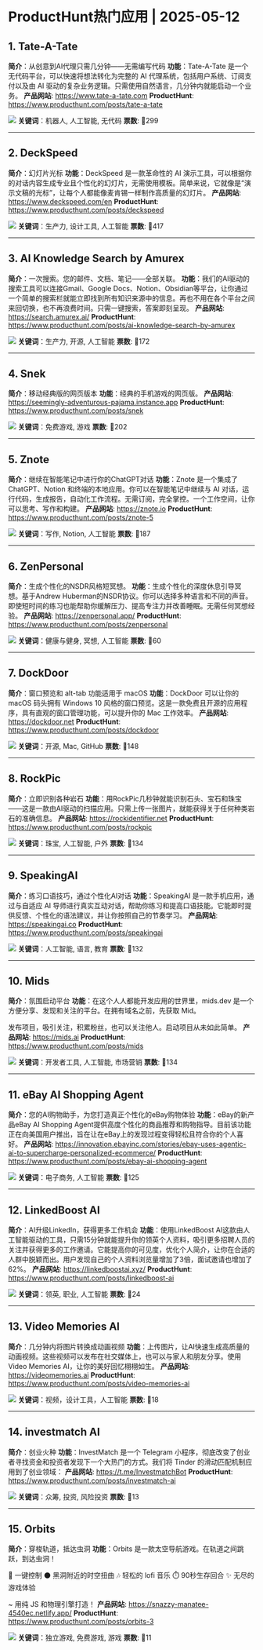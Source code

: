 # ProductHunt热门应用 | 2025-05-12

## 1. Tate-A-Tate
**简介**：从创意到AI代理只需几分钟——无需编写代码
**功能**：Tate-A-Tate 是一个无代码平台，可以快速将想法转化为完整的 AI 代理系统，包括用户系统、订阅支付以及由 AI 驱动的复杂业务逻辑。只需使用自然语言，几分钟内就能启动一个业务。
**产品网站**: https://www.tate-a-tate.com
**ProductHunt**: https://www.producthunt.com/posts/tate-a-tate

![](https://ph-files.imgix.net/88c4e213-1f33-4bd6-bb48-62ece64ea8a7.png)
**关键词**：机器人, 人工智能, 无代码
**票数**: 🔺299

---

## 2. DeckSpeed
**简介**：幻灯片光标
**功能**：DeckSpeed 是一款革命性的 AI 演示工具，可以根据你的对话内容生成专业且个性化的幻灯片，无需使用模板。简单来说，它就像是“演示文稿的光标”，让每个人都能像麦肯锡一样制作高质量的幻灯片。
**产品网站**: https://www.deckspeed.com/en
**ProductHunt**: https://www.producthunt.com/posts/deckspeed

![](https://ph-files.imgix.net/0d0e2137-9a91-478f-bcfd-7d45d6839288.jpeg)
**关键词**：生产力, 设计工具, 人工智能
**票数**: 🔺417

---

## 3. AI Knowledge Search by Amurex
**简介**：一次搜索。您的邮件、文档、笔记——全部关联。
**功能**：我们的AI驱动的搜索工具可以连接Gmail、Google Docs、Notion、Obsidian等平台，让你通过一个简单的搜索栏就能立即找到所有知识来源中的信息。再也不用在各个平台之间来回切换，也不再浪费时间。只需一键搜索，答案即刻呈现。
**产品网站**: https://search.amurex.ai/
**ProductHunt**: https://www.producthunt.com/posts/ai-knowledge-search-by-amurex

![](https://ph-files.imgix.net/a3f18512-0b66-4119-8642-f92cce284ad3.png)
**关键词**：生产力, 开源, 人工智能
**票数**: 🔺172

---

## 4. Snek
**简介**：移动经典版的网页版本
**功能**：经典的手机游戏的网页版。
**产品网站**: https://seemingly-adventurous-pajama.instance.app
**ProductHunt**: https://www.producthunt.com/posts/snek

![](https://ph-files.imgix.net/415fdee7-7dc7-4287-a261-1f7cd27340ae.png)
**关键词**：免费游戏, 游戏
**票数**: 🔺202

---

## 5. Znote
**简介**：继续在智能笔记中进行你的ChatGPT对话
**功能**：Znote 是一个集成了 ChatGPT、Notion 和终端的本地应用。你可以在智能笔记中继续与 AI 对话，运行代码，生成报告，自动化工作流程。无需订阅，完全掌控。一个工作空间，让你可以思考、写作和构建。
**产品网站**: https://znote.io
**ProductHunt**: https://www.producthunt.com/posts/znote-5

![](https://ph-files.imgix.net/ac139d01-a41c-48e5-9a84-833e320e8d46.png)
**关键词**：写作, Notion, 人工智能
**票数**: 🔺187

---

## 6. ZenPersonal
**简介**：生成个性化的NSDR风格短冥想。
**功能**：生成个性化的深度休息引导冥想。基于Andrew Huberman的NSDR协议。你可以选择多种语言和不同的声音。即使短时间的练习也能帮助你缓解压力、提高专注力并改善睡眠。无需任何冥想经验。
**产品网站**: https://zenpersonal.app/
**ProductHunt**: https://www.producthunt.com/posts/zenpersonal

![](https://ph-files.imgix.net/57c08bbe-3f48-4195-bc12-a7cb3accc854.png)
**关键词**：健康与健身, 冥想, 人工智能
**票数**: 🔺60

---

## 7. DockDoor
**简介**：窗口预览和 alt-tab 功能适用于 macOS
**功能**：DockDoor 可以让你的 macOS 码头拥有 Windows 10 风格的窗口预览。这是一款免费且开源的应用程序，具有直观的窗口管理功能，可以提升你的 Mac 工作效率。
**产品网站**: https://dockdoor.net
**ProductHunt**: https://www.producthunt.com/posts/dockdoor

![](https://ph-files.imgix.net/fdc851b4-fed1-4a88-b9f4-3cc4b4bba926.png)
**关键词**：开源, Mac, GitHub
**票数**: 🔺148

---

## 8. RockPic
**简介**：立即识别各种岩石
**功能**：用RockPic几秒钟就能识别石头、宝石和珠宝——这是一款由AI驱动的扫描应用。只需上传一张图片，就能获得关于任何种类岩石的准确信息。
**产品网站**: https://rockidentifier.net
**ProductHunt**: https://www.producthunt.com/posts/rockpic

![](https://ph-files.imgix.net/1901ca13-1d04-4c57-a8af-853e46a8bb85.png)
**关键词**：珠宝, 人工智能, 户外
**票数**: 🔺134

---

## 9. SpeakingAI
**简介**：练习口语技巧，通过个性化AI对话
**功能**：SpeakingAI 是一款手机应用，通过与自适应 AI 导师进行真实互动对话，帮助你练习和提高口语技能。它能即时提供反馈、个性化的语法建议，并让你按照自己的节奏学习。
**产品网站**: https://speakingai.co
**ProductHunt**: https://www.producthunt.com/posts/speakingai

![](https://ph-files.imgix.net/e15d127b-03b5-4bd8-b831-db7e34ef2fa0.png)
**关键词**：人工智能, 语言, 教育
**票数**: 🔺132

---

## 10. Mids
**简介**：氛围启动平台
**功能**：在这个人人都能开发应用的世界里，mids.dev 是一个方便分享、发现和关注的平台。在拥有域名之前，先获取 Mid。

发布项目，吸引关注，积累粉丝，也可以关注他人。启动项目从未如此简单。
**产品网站**: https://mids.ai
**ProductHunt**: https://www.producthunt.com/posts/mids

![](https://ph-files.imgix.net/75980cb3-c438-4940-8502-8705afc7f60e.png)
**关键词**：开发者工具, 人工智能, 市场营销
**票数**: 🔺134

---

## 11. eBay AI Shopping Agent
**简介**：您的AI购物助手，为您打造真正个性化的eBay购物体验
**功能**：eBay的新产品eBay AI Shopping Agent提供高度个性化的商品推荐和购物指导。目前该功能正在向美国用户推出，旨在让在eBay上的发现过程变得轻松且符合你的个人喜好。
**产品网站**: https://innovation.ebayinc.com/stories/ebay-uses-agentic-ai-to-supercharge-personalized-ecommerce/
**ProductHunt**: https://www.producthunt.com/posts/ebay-ai-shopping-agent

![](https://ph-files.imgix.net/5a61d8a1-676c-4880-9b77-7793a0e006f2.jpeg)
**关键词**：电子商务, 人工智能
**票数**: 🔺125

---

## 12. LinkedBoost AI
**简介**：AI升级LinkedIn，获得更多工作机会
**功能**：使用LinkedBoost AI这款由人工智能驱动的工具，只需15分钟就能提升你的领英个人资料，吸引更多招聘人员的关注并获得更多的工作邀请。它能提高你的可见度，优化个人简介，让你在合适的人群中脱颖而出。用户发现自己的个人资料浏览量增加了3倍，面试邀请也增加了62%。
**产品网站**: https://linkedboostai.xyz/
**ProductHunt**: https://www.producthunt.com/posts/linkedboost-ai

![](https://ph-files.imgix.net/50497c89-69b7-43ad-8af9-87700802747c.jpeg)
**关键词**：领英, 职业, 人工智能
**票数**: 🔺24

---

## 13. Video Memories AI
**简介**：几分钟内将图片转换成动画视频
**功能**：上传图片，让AI快速生成高质量的动画视频。这些视频可以发布在社交媒体上，也可以与家人和朋友分享。使用Video Memories AI，让你的美好回忆栩栩如生。
**产品网站**: https://videomemories.ai
**ProductHunt**: https://www.producthunt.com/posts/video-memories-ai

![](https://ph-files.imgix.net/e529fb61-3df2-4574-a77c-5c8e8935f8f6.png)
**关键词**：视频，设计工具，人工智能
**票数**: 🔺18

---

## 14. investmatch AI
**简介**：创业火种
**功能**：InvestMatch 是一个 Telegram 小程序，彻底改变了创业者寻找资金和投资者发现下一个大热门的方式。我们将 Tinder 的滑动匹配机制应用到了创业领域：
**产品网站**: https://t.me/InvestmatchBot
**ProductHunt**: https://www.producthunt.com/posts/investmatch-ai

![](https://ph-files.imgix.net/f9b9c4e7-9577-43d9-aae9-fb13a82f5af6.jpeg)
**关键词**：众筹, 投资, 风险投资
**票数**: 🔺13

---

## 15. Orbits
**简介**：穿梭轨道，抵达虫洞
**功能**：Orbits 是一款太空导航游戏。在轨道之间跳跃，到达虫洞！

🚀 一键控制
⚫ 黑洞附近的时空扭曲
🎶 轻松的 lofi 音乐
⏱️ 90秒生存回合
✨ 无尽的游戏体验

~ 用纯 JS 和物理引擎打造！
**产品网站**: https://snazzy-manatee-4540ec.netlify.app/
**ProductHunt**: https://www.producthunt.com/posts/orbits-3

![](https://ph-files.imgix.net/a8e587e9-871d-4b4e-883c-10ddd6f87441.gif)
**关键词**：独立游戏, 免费游戏, 游戏
**票数**: 🔺11

